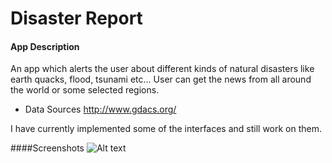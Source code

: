 # Disaster Report

#### App Description

An app which alerts the user about different kinds of natural disasters like earth quacks, flood, tsunami etc... User can get the news from all around the world or some selected regions.

* Data Sources
http://www.gdacs.org/ 

I have currently implemented some of the interfaces and still work on them.

####Screenshots
![Alt text](http://full/path/to/img.jpg "First sreen/Home screen the user will get when open the app")